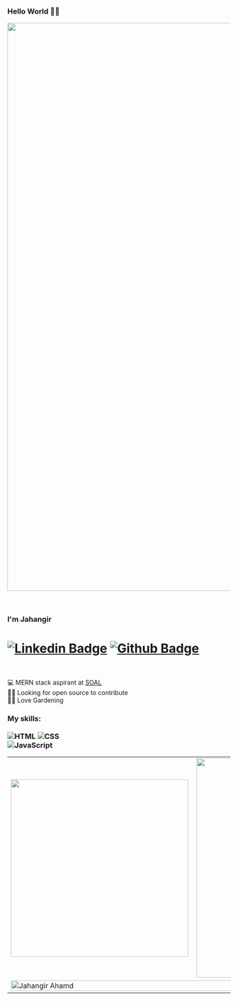 ### Hello World 🐱‍💻 
<p align="center">
  <img src="https://res.cloudinary.com/murshidazher/image/upload/w_auto,dpr_1.0,c_scale,f_webp,fl_awebp.progressive.progressive:semi,f_webp,fl_awebp,q_100/resume-banner-confetti.jpg" width="1280" title="Readme Banner">
</p>
<br>

### I'm Jahangir <br>
# [![Linkedin Badge](https://img.shields.io/badge/-LinkedIn-0077B5?style=flat&logo=Linkedin&logoColor=white&link=https://www.linkedin.com/in/jahangir-ahmad-8486b789/)](https://www.linkedin.com/in/jahangir-ahmad-8486b789/) [![Github Badge](https://img.shields.io/badge/-Github-242A2D?style=flat&logo=Github&logoColor=white&link=https://github.com/sofijahangir/)](https://github.com/jjeanjacques10/)
<br>

💻 MERN stack aspirant at [SOAL](https://www.soal.io/)<br>
👨‍💻 Looking for open source to contribute<br>
🐱‍💻 Love Gardening<br>
</p>

### My skills: <br/> <br/> ![HTML](https://img.shields.io/badge/-HTML-ff0d00?style=flat&logoColor=white&logo=html5) ![CSS](https://img.shields.io/badge/-CSS-196eff?style=flat&logoColor=white&logo=css3) <br/> ![JavaScript](https://img.shields.io/badge/-JavaScript-ffdd19?style=flat&logoColor=white&logo=javascript) 

<center>
  <table>
    <tr>
        <td><img width="400px" align="left" src="https://github-readme-stats.vercel.app/api/top-langs/?username=sofijahangir&hide=html,TSQL,CSS,SCSS&layout=compact&count_private=true&langs_count=8" /></td>
        <td><img width="495px" align="left" src="https://github-readme-stats.vercel.app/api?username=sofijahangir&show_icons=true&count_private=true" /></td>
    </tr>  
    <tr>
      <td colspan="2"><img align="center" width="100%" src="https://github-readme-streak-stats.herokuapp.com/?user=sofijahangir&theme=dark" alt="Jahangir Ahamd" /></td>
    </tr>
  </table>
</center>
